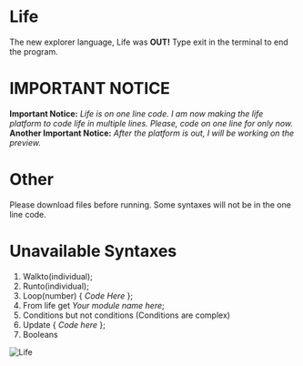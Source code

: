 # Life
The new explorer language, Life was **OUT!** Type exit in the terminal to end the program.                    
  

# IMPORTANT NOTICE
**Important Notice:** _Life is on one line code. I am now making the life platform to code life in multiple lines. Please, code on one line for only now._
**Another Important Notice:** _After the platform is out, I will be working on the preview._

# Other
Please download files before running. Some syntaxes will not be in the one line code.

# Unavailable Syntaxes
1. Walkto(individual);
2. Runto(individual);
3. Loop(number) { _Code Here_ };
4. From life get _Your module name here_;
5. Conditions but not conditions (Conditions are complex)
6. Update { _Code here_ };
7. Booleans

![Life](https://github.com/Aarooshsaifanboy322/Life.github.io/assets/164038746/4e81d9a4-9313-4836-b158-b9eaa1ec7f51)
